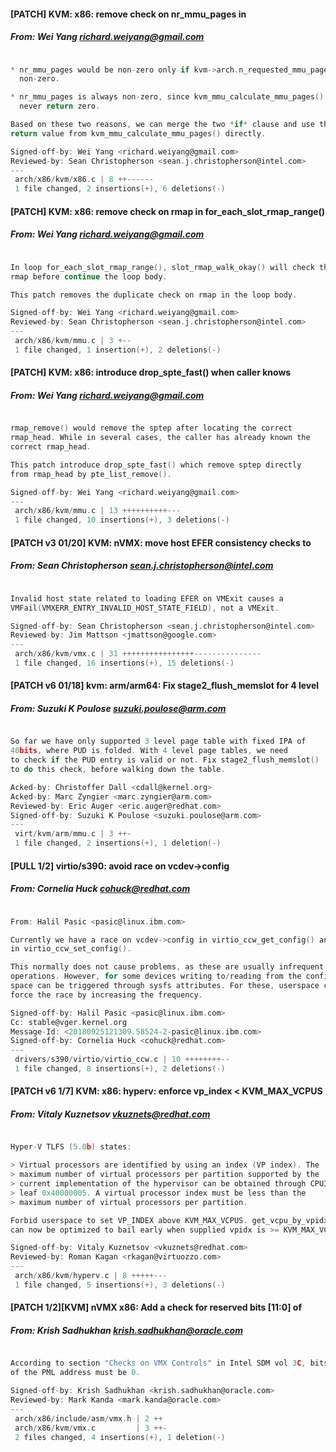#### [PATCH] KVM: x86: remove check on nr_mmu_pages in
##### From: Wei Yang <richard.weiyang@gmail.com>

```c

* nr_mmu_pages would be non-zero only if kvm->arch.n_requested_mmu_pages is
  non-zero.

* nr_mmu_pages is always non-zero, since kvm_mmu_calculate_mmu_pages()
  never return zero.

Based on these two reasons, we can merge the two *if* clause and use the
return value from kvm_mmu_calculate_mmu_pages() directly.

Signed-off-by: Wei Yang <richard.weiyang@gmail.com>
Reviewed-by: Sean Christopherson <sean.j.christopherson@intel.com>
---
 arch/x86/kvm/x86.c | 8 ++------
 1 file changed, 2 insertions(+), 6 deletions(-)

```
#### [PATCH] KVM: x86: remove check on rmap in for_each_slot_rmap_range()
##### From: Wei Yang <richard.weiyang@gmail.com>

```c

In loop for_each_slot_rmap_range(), slot_rmap_walk_okay() will check the
rmap before continue the loop body.

This patch removes the duplicate check on rmap in the loop body.

Signed-off-by: Wei Yang <richard.weiyang@gmail.com>
Reviewed-by: Sean Christopherson <sean.j.christopherson@intel.com>
---
 arch/x86/kvm/mmu.c | 3 +--
 1 file changed, 1 insertion(+), 2 deletions(-)

```
#### [PATCH] KVM: x86: introduce drop_spte_fast() when caller knows
##### From: Wei Yang <richard.weiyang@gmail.com>

```c

rmap_remove() would remove the sptep after locating the correct
rmap_head. While in several cases, the caller has already known the
correct rmap_head.

This patch introduce drop_spte_fast() which remove sptep directly
from rmap_head by pte_list_remove().

Signed-off-by: Wei Yang <richard.weiyang@gmail.com>
---
 arch/x86/kvm/mmu.c | 13 ++++++++++---
 1 file changed, 10 insertions(+), 3 deletions(-)

```
#### [PATCH v3 01/20] KVM: nVMX: move host EFER consistency checks to
##### From: Sean Christopherson <sean.j.christopherson@intel.com>

```c

Invalid host state related to loading EFER on VMExit causes a
VMFail(VMXERR_ENTRY_INVALID_HOST_STATE_FIELD), not a VMExit.

Signed-off-by: Sean Christopherson <sean.j.christopherson@intel.com>
Reviewed-by: Jim Mattson <jmattson@google.com>
---
 arch/x86/kvm/vmx.c | 31 ++++++++++++++++---------------
 1 file changed, 16 insertions(+), 15 deletions(-)

```
#### [PATCH v6 01/18] kvm: arm/arm64: Fix stage2_flush_memslot for 4 level
##### From: Suzuki K Poulose <suzuki.poulose@arm.com>

```c

So far we have only supported 3 level page table with fixed IPA of
40bits, where PUD is folded. With 4 level page tables, we need
to check if the PUD entry is valid or not. Fix stage2_flush_memslot()
to do this check, before walking down the table.

Acked-by: Christoffer Dall <cdall@kernel.org>
Acked-by: Marc Zyngier <marc.zyngier@arm.com>
Reviewed-by: Eric Auger <eric.auger@redhat.com>
Signed-off-by: Suzuki K Poulose <suzuki.poulose@arm.com>
---
 virt/kvm/arm/mmu.c | 3 ++-
 1 file changed, 2 insertions(+), 1 deletion(-)

```
#### [PULL 1/2] virtio/s390: avoid race on vcdev->config
##### From: Cornelia Huck <cohuck@redhat.com>

```c

From: Halil Pasic <pasic@linux.ibm.com>

Currently we have a race on vcdev->config in virtio_ccw_get_config() and
in virtio_ccw_set_config().

This normally does not cause problems, as these are usually infrequent
operations. However, for some devices writing to/reading from the config
space can be triggered through sysfs attributes. For these, userspace can
force the race by increasing the frequency.

Signed-off-by: Halil Pasic <pasic@linux.ibm.com>
Cc: stable@vger.kernel.org
Message-Id: <20180925121309.58524-2-pasic@linux.ibm.com>
Signed-off-by: Cornelia Huck <cohuck@redhat.com>
---
 drivers/s390/virtio/virtio_ccw.c | 10 ++++++++--
 1 file changed, 8 insertions(+), 2 deletions(-)

```
#### [PATCH v6 1/7] KVM: x86: hyperv: enforce vp_index < KVM_MAX_VCPUS
##### From: Vitaly Kuznetsov <vkuznets@redhat.com>

```c

Hyper-V TLFS (5.0b) states:

> Virtual processors are identified by using an index (VP index). The
> maximum number of virtual processors per partition supported by the
> current implementation of the hypervisor can be obtained through CPUID
> leaf 0x40000005. A virtual processor index must be less than the
> maximum number of virtual processors per partition.

Forbid userspace to set VP_INDEX above KVM_MAX_VCPUS. get_vcpu_by_vpidx()
can now be optimized to bail early when supplied vpidx is >= KVM_MAX_VCPUS.

Signed-off-by: Vitaly Kuznetsov <vkuznets@redhat.com>
Reviewed-by: Roman Kagan <rkagan@virtuozzo.com>
---
 arch/x86/kvm/hyperv.c | 8 +++++---
 1 file changed, 5 insertions(+), 3 deletions(-)

```
#### [PATCH 1/2][KVM] nVMX x86: Add a check for reserved bits [11:0] of
##### From: Krish Sadhukhan <krish.sadhukhan@oracle.com>

```c

According to section "Checks on VMX Controls" in Intel SDM vol 3C, bits 11:0
of the PML address must be 0.

Signed-off-by: Krish Sadhukhan <krish.sadhukhan@oracle.com>
Reviewed-by: Mark Kanda <mark.kanda@oracle.com>
---
 arch/x86/include/asm/vmx.h | 2 ++
 arch/x86/kvm/vmx.c         | 3 ++-
 2 files changed, 4 insertions(+), 1 deletion(-)

```
